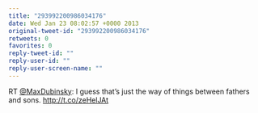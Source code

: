 ```yaml
---
title: "293992200986034176"
date: Wed Jan 23 08:02:57 +0000 2013
original-tweet-id: "293992200986034176"
retweets: 0
favorites: 0
reply-tweet-id: ""
reply-user-id: ""
reply-user-screen-name: ""
---
```

RT <a href="https://twitter.com/MaxDubinsky">@MaxDubinsky</a>: I guess that’s just the way of things between fathers and sons. http://t.co/zeHelJAt
